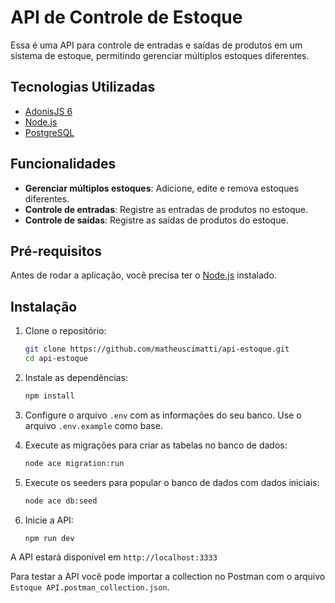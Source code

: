 # API de Controle de Estoque

Essa é uma API para controle de entradas e saídas de produtos em um sistema de estoque, permitindo gerenciar múltiplos estoques diferentes.

## Tecnologias Utilizadas

- [AdonisJS 6](https://adonisjs.com/)
- [Node.js](https://nodejs.org/)
- [PostgreSQL](https://www.postgresql.org/)

## Funcionalidades

- **Gerenciar múltiplos estoques**: Adicione, edite e remova estoques diferentes.
- **Controle de entradas**: Registre as entradas de produtos no estoque.
- **Controle de saídas**: Registre as saídas de produtos do estoque.

## Pré-requisitos

Antes de rodar a aplicação, você precisa ter o [Node.js](https://nodejs.org/) instalado.

## Instalação

1. Clone o repositório:

   ```bash
   git clone https://github.com/matheuscimatti/api-estoque.git
   cd api-estoque
   ```

2. Instale as dependências:

   ```bash
   npm install
   ```

3. Configure o arquivo `.env` com as informações do seu banco. Use o arquivo `.env.example` como base.

4. Execute as migrações para criar as tabelas no banco de dados:

   ```bash
   node ace migration:run
   ```

5. Execute os seeders para popular o banco de dados com dados iniciais:

   ```bash
   node ace db:seed
   ```

6. Inicie a API:
   ```bash
   npm run dev
   ```

A API estará disponível em `http://localhost:3333`

Para testar a API você pode importar a collection no Postman com o arquivo `Estoque API.postman_collection.json`.
